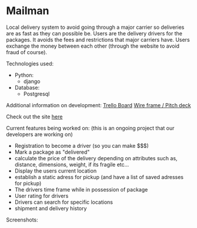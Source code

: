 # Mailman
Local delivery system to avoid going through a major carrier so deliveries are as fast as they can possible be. Users are the delivery drivers for the packages. It avoids the fees and restrictions that major carriers have. Users exchange the money between each other (through the website to avoid fraud of course).

Technologies used:
* Python:
    * django
* Database:
    * Postgresql

Additional information on development: [Trello Board](https://trello.com/b/t7izR4F0/mailman-app) [Wire frame / Pitch deck](https://docs.google.com/presentation/d/1lY9jwsaxmT8gTmNoaJnirnhIsBUqmHBgHC8d7zBj7tI/edit)

Check out the site [here]()

Current features being worked on:
(this is an ongoing project that our developers are working on)
* Registration to become a driver (so you can make $$$)
* Mark a package as "delivered"
* calculate the price of the delivery depending on attributes such as, distance, dimensions, weight, if its fragile etc...
* Display the users current location
* establish a static adress for pickup (and have a list of saved adresses for pickup)
* The drivers time frame while in possession of package
* User rating for drivers
* Drivers can search for specific locations
* shipment and delivery history

Screenshots: